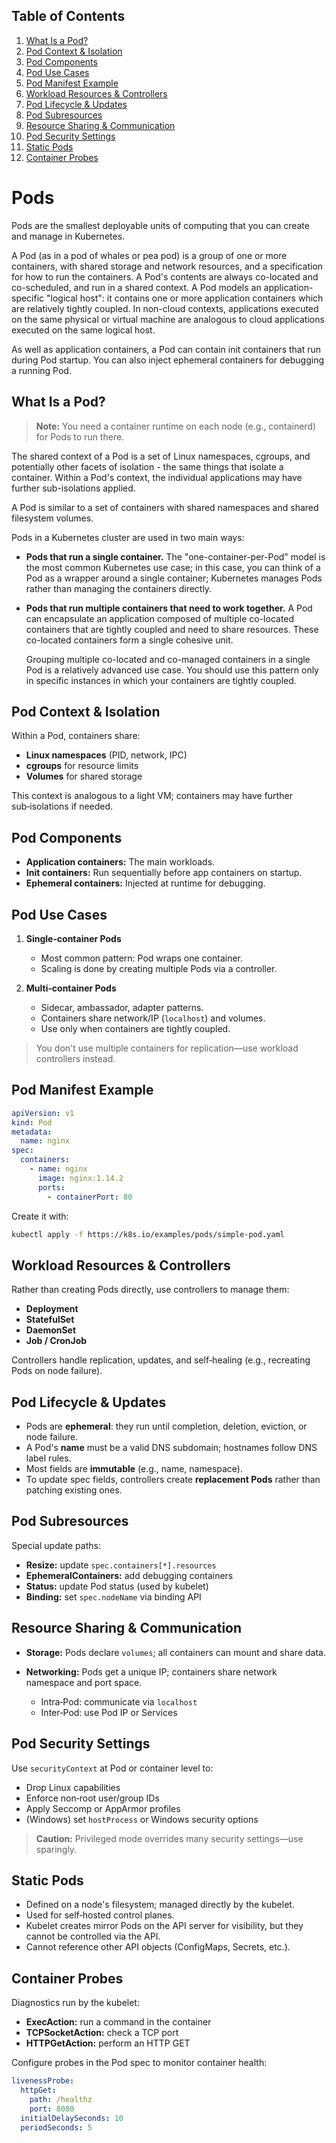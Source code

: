 ## Table of Contents

1. [What Is a Pod?](#what-is-a-pod)  
2. [Pod Context & Isolation](#pod-context--isolation)  
3. [Pod Components](#pod-components)  
4. [Pod Use Cases](#pod-use-cases)  
5. [Pod Manifest Example](#pod-manifest-example)  
6. [Workload Resources & Controllers](#workload-resources--controllers)  
7. [Pod Lifecycle & Updates](#pod-lifecycle--updates)  
8. [Pod Subresources](#pod-subresources)  
9. [Resource Sharing & Communication](#resource-sharing--communication)  
10. [Pod Security Settings](#pod-security-settings)  
11. [Static Pods](#static-pods)  
12. [Container Probes](#container-probes)  

# Pods

Pods are the smallest deployable units of computing that you can create and manage in Kubernetes.

A Pod (as in a pod of whales or pea pod) is a group of one or more containers, with shared storage and network resources, and a specification for how to run the containers. A Pod's contents are always co-located and co-scheduled, and run in a shared context. A Pod models an application-specific "logical host": it contains one or more application containers which are relatively tightly coupled. In non-cloud contexts, applications executed on the same physical or virtual machine are analogous to cloud applications executed on the same logical host.

As well as application containers, a Pod can contain init containers that run during Pod startup. You can also inject ephemeral containers for debugging a running Pod.

## What Is a Pod?

> **Note:** You need a container runtime on each node (e.g., containerd) for Pods to run there.

The shared context of a Pod is a set of Linux namespaces, cgroups, and potentially other facets of isolation - the same things that isolate a container. Within a Pod's context, the individual applications may have further sub-isolations applied.

A Pod is similar to a set of containers with shared namespaces and shared filesystem volumes.

Pods in a Kubernetes cluster are used in two main ways:

- **Pods that run a single container.** The "one-container-per-Pod" model is the most common Kubernetes use case; in this case, you can think of a Pod as a wrapper around a single container; Kubernetes manages Pods rather than managing the containers directly.

- **Pods that run multiple containers that need to work together.** A Pod can encapsulate an application composed of multiple co-located containers that are tightly coupled and need to share resources. These co-located containers form a single cohesive unit.

    Grouping multiple co-located and co-managed containers in a single Pod is a relatively advanced use case. You should use this pattern only in specific instances in which your containers are tightly coupled.


## Pod Context & Isolation

Within a Pod, containers share:

- **Linux namespaces** (PID, network, IPC)  
- **cgroups** for resource limits  
- **Volumes** for shared storage  

This context is analogous to a light VM; containers may have further sub‑isolations if needed.


## Pod Components

- **Application containers:** The main workloads.  
- **Init containers:** Run sequentially before app containers on startup.  
- **Ephemeral containers:** Injected at runtime for debugging.


## Pod Use Cases

1. **Single‑container Pods**  
   - Most common pattern: Pod wraps one container.  
   - Scaling is done by creating multiple Pods via a controller.

2. **Multi‑container Pods**  
   - Sidecar, ambassador, adapter patterns.  
   - Containers share network/IP (`localhost`) and volumes.  
   - Use only when containers are tightly coupled.

> You don't use multiple containers for replication—use workload controllers instead.


## Pod Manifest Example

```yaml
apiVersion: v1
kind: Pod
metadata:
  name: nginx
spec:
  containers:
    - name: nginx
      image: nginx:1.14.2
      ports:
        - containerPort: 80
```

Create it with:

```bash
kubectl apply -f https://k8s.io/examples/pods/simple-pod.yaml
```


## Workload Resources & Controllers

Rather than creating Pods directly, use controllers to manage them:

* **Deployment**
* **StatefulSet**
* **DaemonSet**
* **Job / CronJob**

Controllers handle replication, updates, and self‑healing (e.g., recreating Pods on node failure).


## Pod Lifecycle & Updates

* Pods are **ephemeral**: they run until completion, deletion, eviction, or node failure.
* A Pod's **name** must be a valid DNS subdomain; hostnames follow DNS label rules.
* Most fields are **immutable** (e.g., name, namespace).
* To update spec fields, controllers create **replacement Pods** rather than patching existing ones.


## Pod Subresources

Special update paths:

* **Resize:** update `spec.containers[*].resources`
* **EphemeralContainers:** add debugging containers
* **Status:** update Pod status (used by kubelet)
* **Binding:** set `spec.nodeName` via binding API


## Resource Sharing & Communication

* **Storage:** Pods declare `volumes`; all containers can mount and share data.
* **Networking:** Pods get a unique IP; containers share network namespace and port space.

  * Intra‑Pod: communicate via `localhost`
  * Inter‑Pod: use Pod IP or Services


## Pod Security Settings

Use `securityContext` at Pod or container level to:

* Drop Linux capabilities
* Enforce non‑root user/group IDs
* Apply Seccomp or AppArmor profiles
* (Windows) set `hostProcess` or Windows security options

> **Caution:** Privileged mode overrides many security settings—use sparingly.


## Static Pods

* Defined on a node's filesystem; managed directly by the kubelet.
* Used for self‑hosted control planes.
* Kubelet creates mirror Pods on the API server for visibility, but they cannot be controlled via the API.
* Cannot reference other API objects (ConfigMaps, Secrets, etc.).


## Container Probes

Diagnostics run by the kubelet:

* **ExecAction:** run a command in the container
* **TCPSocketAction:** check a TCP port
* **HTTPGetAction:** perform an HTTP GET

Configure probes in the Pod spec to monitor container health:

```yaml
livenessProbe:
  httpGet:
    path: /healthz
    port: 8080
  initialDelaySeconds: 10
  periodSeconds: 5
```